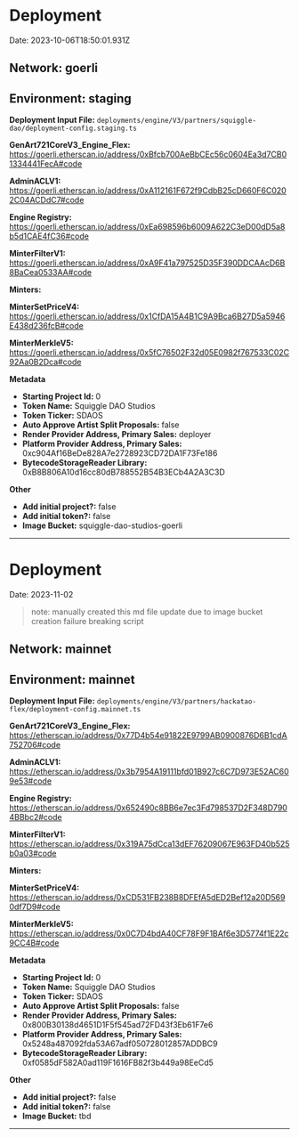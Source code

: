 # Deployment

Date: 2023-10-06T18:50:01.931Z

## **Network:** goerli

## **Environment:** staging

**Deployment Input File:** `deployments/engine/V3/partners/squiggle-dao/deployment-config.staging.ts`

**GenArt721CoreV3_Engine_Flex:** https://goerli.etherscan.io/address/0xBfcb700AeBbCEc56c0604Ea3d7CB01334441FecA#code

**AdminACLV1:** https://goerli.etherscan.io/address/0xA112161F672f9CdbB25cD660F6C0202C04ACDdC7#code

**Engine Registry:** https://goerli.etherscan.io/address/0xEa698596b6009A622C3eD00dD5a8b5d1CAE4fC36#code

**MinterFilterV1:** https://goerli.etherscan.io/address/0xA9F41a797525D35F390DDCAAcD6B8BaCea0533AA#code

**Minters:**

**MinterSetPriceV4:** https://goerli.etherscan.io/address/0x1CfDA15A4B1C9A9Bca6B27D5a5946E438d236fcB#code

**MinterMerkleV5:** https://goerli.etherscan.io/address/0x5fC76502F32d05E0982f767533C02C92Aa0B2Dca#code

**Metadata**

- **Starting Project Id:** 0
- **Token Name:** Squiggle DAO Studios
- **Token Ticker:** SDAOS
- **Auto Approve Artist Split Proposals:** false
- **Render Provider Address, Primary Sales:** deployer
- **Platform Provider Address, Primary Sales:** 0xc904Af16BeDe828A7e2728923CD72DA1F73Fe186
- **BytecodeStorageReader Library:** 0xB8B806A10d16cc80dB788552B54B3ECb4A2A3C3D

**Other**

- **Add initial project?:** false
- **Add initial token?:** false
- **Image Bucket:** squiggle-dao-studios-goerli

---

# Deployment

Date: 2023-11-02

> note: manually created this md file update due to image bucket creation failure breaking script

## **Network:** mainnet

## **Environment:** mainnet

**Deployment Input File:** `deployments/engine/V3/partners/hackatao-flex/deployment-config.mainnet.ts`

**GenArt721CoreV3_Engine_Flex:** https://etherscan.io/address/0x77D4b54e91822E9799AB0900876D6B1cdA752706#code

**AdminACLV1:** https://etherscan.io/address/0x3b7954A19111bfd01B927c6C7D973E52AC609e53#code

**Engine Registry:** https://etherscan.io/address/0x652490c8BB6e7ec3Fd798537D2F348D7904BBbc2#code

**MinterFilterV1:** https://etherscan.io/address/0x319A75dCca13dEF76209067E963FD40b525b0a03#code

**Minters:**

**MinterSetPriceV4:** https://etherscan.io/address/0xCD531FB238B8DFEfA5dED2Bef12a20D5690df7D9#code

**MinterMerkleV5:** https://etherscan.io/address/0x0C7D4bdA40CF78F9F1BAf6e3D5774f1E22c9CC4B#code

**Metadata**

- **Starting Project Id:** 0
- **Token Name:** Squiggle DAO Studios
- **Token Ticker:** SDAOS
- **Auto Approve Artist Split Proposals:** false
- **Render Provider Address, Primary Sales:** 0x800B30138d4651D1F5f545ad72FD43f3Eb61F7e6
- **Platform Provider Address, Primary Sales:** 0x5248a487092fda53A67adf050728012857ADDBC9
- **BytecodeStorageReader Library:** 0xf0585dF582A0ad119F1616FB82f3b449a98EeCd5

**Other**

- **Add initial project?:** false
- **Add initial token?:** false
- **Image Bucket:** tbd

---
